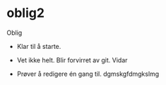 # oblig2
Oblig

- Klar til å starte.

- Vet ikke helt. Blir forvirret av git. Vidar

- Prøver å redigere én gang til. dgmskgfdmgkslmg
